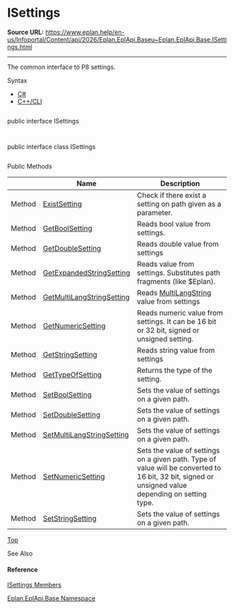 # ISettings

**Source URL:** https://www.eplan.help/en-us/Infoportal/Content/api/2026/Eplan.EplApi.Baseu~Eplan.EplApi.Base.ISettings.html

---

The common interface to P8 settings.

Syntax

- [C#](#i-syntax-CS)
- [C++/CLI](#i-syntax-CPP2005)

```
```
public interface ISettings
```
```

```
```
public interface class ISettings
```
```






Public Methods

|  | Name | Description |
| --- | --- | --- |
| Method | [ExistSetting](Eplan.EplApi.Baseu~Eplan.EplApi.Base.ISettings~ExistSetting.html) | Check if there exist a setting on path given as a parameter. |
| Method | [GetBoolSetting](Eplan.EplApi.Baseu~Eplan.EplApi.Base.ISettings~GetBoolSetting.html) | Reads bool value from settings. |
| Method | [GetDoubleSetting](Eplan.EplApi.Baseu~Eplan.EplApi.Base.ISettings~GetDoubleSetting.html) | Reads double value from settings |
| Method | [GetExpandedStringSetting](Eplan.EplApi.Baseu~Eplan.EplApi.Base.ISettings~GetExpandedStringSetting.html) | Reads value from settings. Substitutes path fragments (like $Eplan). |
| Method | [GetMultiLangStringSetting](Eplan.EplApi.Baseu~Eplan.EplApi.Base.ISettings~GetMultiLangStringSetting.html) | Reads [MultiLangString](Eplan.EplApi.Baseu~Eplan.EplApi.Base.MultiLangString.html) value from settings |
| Method | [GetNumericSetting](Eplan.EplApi.Baseu~Eplan.EplApi.Base.ISettings~GetNumericSetting.html) | Reads numeric value from settings. It can be 16 bit or 32 bit, signed or unsigned setting. |
| Method | [GetStringSetting](Eplan.EplApi.Baseu~Eplan.EplApi.Base.ISettings~GetStringSetting.html) | Reads string value from settings |
| Method | [GetTypeOfSetting](Eplan.EplApi.Baseu~Eplan.EplApi.Base.ISettings~GetTypeOfSetting.html) | Returns the type of the setting. |
| Method | [SetBoolSetting](Eplan.EplApi.Baseu~Eplan.EplApi.Base.ISettings~SetBoolSetting.html) | Sets the value of settings on a given path. |
| Method | [SetDoubleSetting](Eplan.EplApi.Baseu~Eplan.EplApi.Base.ISettings~SetDoubleSetting.html) | Sets the value of settings on a given path. |
| Method | [SetMultiLangStringSetting](Eplan.EplApi.Baseu~Eplan.EplApi.Base.ISettings~SetMultiLangStringSetting.html) | Sets the value of settings on a given path. |
| Method | [SetNumericSetting](Eplan.EplApi.Baseu~Eplan.EplApi.Base.ISettings~SetNumericSetting.html) | Sets the value of settings on a given path. Type of value will be converted to 16 bit, 32 bit, signed or unsigned value depending on setting type. |
| Method | [SetStringSetting](Eplan.EplApi.Baseu~Eplan.EplApi.Base.ISettings~SetStringSetting.html) | Sets the value of settings on a given path. |

[Top](#top)




See Also

#### Reference

[ISettings Members](Eplan.EplApi.Baseu~Eplan.EplApi.Base.ISettings_members.html)
  
[Eplan.EplApi.Base Namespace](Eplan.EplApi.Baseu~Eplan.EplApi.Base_namespace.html)